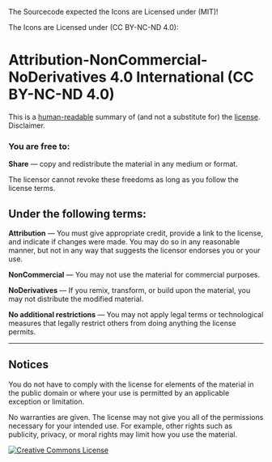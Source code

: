 The Sourcecode expected the Icons are Licensed under (MIT)!


The Icons are Licensed under (CC BY-NC-ND 4.0):

# Attribution-NonCommercial-NoDerivatives 4.0 International (CC BY-NC-ND 4.0)
This is a <a href="https://creativecommons.org/licenses/by-nc-nd/4.0/">human-readable</a> summary of (and not a substitute for) the <a rel="license" href="https://creativecommons.org/licenses/by-nc-nd/4.0/legalcode">license</a>. Disclaimer.

### You are free to:
<b>Share</b> — copy and redistribute the material in any medium or format.

The licensor cannot revoke these freedoms as long as you follow the license terms.

## Under the following terms:
<b>Attribution</b> — You must give appropriate credit, provide a link to the license, and indicate if changes were made. You may do so in any reasonable manner, but not in any way that suggests the licensor endorses you or your use.

<b>NonCommercial</b> — You may not use the material for commercial purposes.

<b>NoDerivatives</b> — If you remix, transform, or build upon the material, you may not distribute the modified material.

<b>No additional restrictions</b> — You may not apply legal terms or technological measures that legally restrict others from doing anything the license permits.
<hr />

## Notices

You do not have to comply with the license for elements of the material in the public domain or where your use is permitted by an applicable exception or limitation.

No warranties are given. The license may not give you all of the permissions necessary for your intended use. For example, other rights such as publicity, privacy, or moral rights may limit how you use the material.

<a rel="license" href="http://creativecommons.org/licenses/by-nc-nd/4.0/"><img alt="Creative Commons License" style="border-width:0" src="https://i.creativecommons.org/l/by-nc-nd/4.0/88x31.png" /></a>
